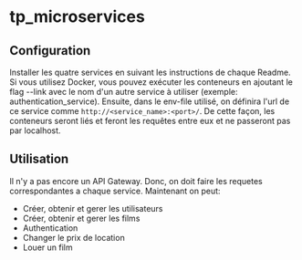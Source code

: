 # tp_microservices

## Configuration

Installer les quatre services en suivant les instructions de chaque Readme. Si vous utilisez Docker, vous pouvez exécuter les conteneurs en ajoutant le flag --link avec le nom d'un autre service à utiliser (exemple: authentication_service). Ensuite, dans le env-file utilisé, on définira l'url de ce service comme `http://<service_name>:<port>/`. De cette façon, les conteneurs seront liés et feront les requêtes entre eux et ne passeront pas par localhost.

## Utilisation

Il n'y a pas encore un API Gateway. Donc, on doit faire les requetes correspondantes a chaque service. Maintenant on peut:

* Créer, obtenir et gerer les utilisateurs
* Créer, obtenir et gerer les films
* Authentication
* Changer le prix de location
* Louer un film
